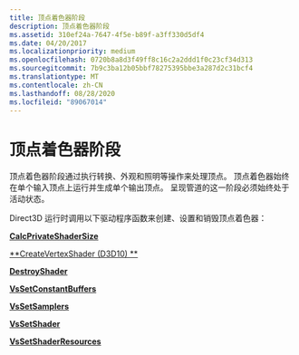 ```yaml
---
title: 顶点着色器阶段
description: 顶点着色器阶段
ms.assetid: 310ef24a-7647-4f5e-b89f-a3ff330d5df4
ms.date: 04/20/2017
ms.localizationpriority: medium
ms.openlocfilehash: 0720b8a8d3f49ff8c16c2a2ddd1f0c23cf34d313
ms.sourcegitcommit: 7b9c3ba12b05bbf78275395bbe3a287d2c31bcf4
ms.translationtype: MT
ms.contentlocale: zh-CN
ms.lasthandoff: 08/28/2020
ms.locfileid: "89067014"
---
```

# <a name="vertex-shader-stage"></a>顶点着色器阶段


顶点着色器阶段通过执行转换、外观和照明等操作来处理顶点。 顶点着色器始终在单个输入顶点上运行并生成单个输出顶点。 呈现管道的这一阶段必须始终处于活动状态。

Direct3D 运行时调用以下驱动程序函数来创建、设置和销毁顶点着色器：

[**CalcPrivateShaderSize**](/windows-hardware/drivers/ddi/d3d10umddi/nc-d3d10umddi-pfnd3d10ddi_calcprivateshadersize)

[**CreateVertexShader (D3D10) **](/windows-hardware/drivers/ddi/d3d10umddi/nc-d3d10umddi-pfnd3d10ddi_createvertexshader)

[**DestroyShader**](/windows-hardware/drivers/ddi/d3d10umddi/nc-d3d10umddi-pfnd3d10ddi_destroyshader)

[**VsSetConstantBuffers**](/windows-hardware/drivers/ddi/d3d10umddi/nc-d3d10umddi-pfnd3d10ddi_setconstantbuffers)

[**VsSetSamplers**](/windows-hardware/drivers/ddi/d3d10umddi/nc-d3d10umddi-pfnd3d10ddi_setsamplers)

[**VsSetShader**](/windows-hardware/drivers/ddi/d3d10umddi/nc-d3d10umddi-pfnd3d10ddi_setshader)

[**VsSetShaderResources**](/windows-hardware/drivers/ddi/d3d10umddi/nc-d3d10umddi-pfnd3d10ddi_setshaderresources)

 

